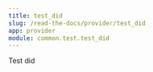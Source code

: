 ```yaml
---
title: test_did
slug: /read-the-docs/provider/test_did
app: provider
module: common.test.test_did
---
```

Test did

